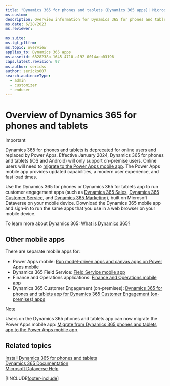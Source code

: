 ```yaml
---
title: "Dynamics 365 for phones and tablets (Dynamics 365 apps)| MicrosoftDocs"
ms.custom: 
description: Overview information for Dynamics 365 for phones and tablets app
ms.date: 6/28/2023
ms.reviewer: 

ms.suite: 
ms.tgt_pltfrm: 
ms.topic: overview
applies_to: Dynamics 365 apps
ms.assetid: 6828238b-1645-4710-a192-0014acb03196
caps.latest.revision: 97
ms.author: sericks
author: sericks007
search.audienceType: 
  - admin
  - customizer
  - enduser
---
```


# Overview of Dynamics 365 for phones and tablets 

> [!Important]
> Dynamics 365 for phones and tablets is [deprecated](/power-platform/important-changes-coming) for online users and replaced by Power Apps. Effective January 2024, Dynamics 365 for phones and tablets (iOS and Android) will only support on-premise users. Online users will need to [migrate to the Power Apps mobile app](migration.md). The Power Apps mobile app provides updated capabilities, a modern user experience, and fast load times.

Use the Dynamics 365 for phones or Dynamics 365 for tablets app to run customer engagement apps (such as [Dynamics 365 Sales](../sales-professional/help-hub.md), [Dynamics 365 Customer Service](../customer-service/help-hub.md), and [Dynamics 365 Marketing](../marketing/help-hub.yml)), built on Microsoft Dataverse on your mobile device. Download the Dynamics 365 mobile app and sign-in to run the same apps that you use in a web browser on your mobile device.

To learn more about Dynamics 365: [What is Dynamics 365?](https://dynamics.microsoft.com/what-is-dynamics365/)


## Other mobile apps

There are separate mobile apps for:
- Power Apps mobile: [Run model-driven apps and canvas apps on Power Apps mobile](/powerapps/mobile/run-powerapps-on-mobile)
- Dynamics 365 Field Service: [Field Service mobile app](../field-service/field-service-mobile-app-user-guide.md)
- Finance and Operations applications: [Finance and Operations mobile app](/dynamics365/unified-operations/dev-itpro/mobile-apps/mobile-app-home-page) 
- Dynamics 365 Customer Engagement (on-premises): [Dynamics 365 for phones and tablets app for Dynamics 365 Customer Engagement (on-premises) apps](../customerengagement/on-premises/basics/dynamics-365-phones-tablets-users-guide-onprem.md)

> [!NOTE]
> Users on the Dynamics 365 phones and tablets app can now migrate the Power Apps mobile app: [Migrate from Dynamics 365 phones and tablets app to the Power Apps mobile app](./migration.md).



## Related topics
[Install Dynamics 365 for phones and tablets](./install-dynamics-365-for-phones-and-tablets.md)<br/>
[Dynamics 365 Documentation](/dynamics365/)<br/>
[Microsoft Dataverse Help](/powerapps/maker/common-data-service/data-platform-intro)<br/>
 


[!INCLUDE[footer-include](../includes/footer-banner.md)]
